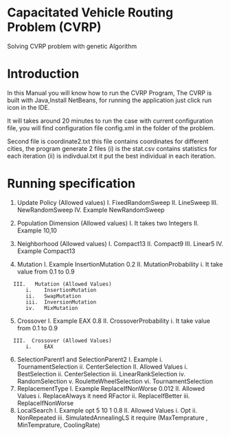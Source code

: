 # Capacitated Vehicle Routing Problem (CVRP)
Solving CVRP problem with genetic Algorithm 

# Introduction 
In this Manual you will know how to run the CVRP Program, The CVRP is built with Java,Install NetBeans, for running the application just click run icon in the IDE. 

It will takes around 20 minutes to run the case with current configuration file, you will find configuration file config.xml in the folder of the problem.

Second file is coordinate2.txt this file contains coordinates for different cities, the program generate 2 files (i) is the stat.csv contains statistics for each iteration (ii) is indivdual.txt it put the best individual in each iteration.



# Running specification 

  1.	Update Policy (Allowed values)
      I.	FixedRandomSweep
      II.	LineSweep
      III.	NewRandomSweep
      IV.	Example <Updatepolicy>NewRandomSweep</Updatepolicy>

  2.	Population Dimension (Allowed values)
      I.	It takes two Integers 
      II.	Example <Population>10,10</Population>
  3.	Neighborhood (Allowed values)
      I.	Compact13 
      II.	Compact9 
      III.	Linear5 
      IV.	Example  <Neighborhood>Compact13</Neighborhood>
      
  4.	Mutation 
      I.	Example
          <Mutation>
              <Type>InsertionMutation</Type>
              <MutationProbability>0.2</MutationProbability>
          </Mutation>
      II.	MutationProbability
          i.	It take value from 0.1 to 0.9 

      III.	 Mutation (Allowed Values) 
          i.	InsertionMutation 
          ii.	SwapMutation 
          iii.	InversionMutation 
          iv.	MixMutation


  5.	Crossover 
      I.	Example 
            <Crossover>
		              <Type>EAX</Type>
		              <CrossoverProbability>0.8</CrossoverProbability>
	          </Crossover>
      II.	CrossoverProbability
          i.	It take value from 0.1 to 0.9 

      III.	Crossover (Allowed Values)
          i.	EAX
  6.	SelectionParent1 and SelectionParent2
      I.	Example 
          i.	<SelectionParent1>TournamentSelection</SelectionParent1>
          ii.	<SelectionParent2>CenterSelection</SelectionParent2>
      II.	Allowed Values 
          i.	BestSelection
          ii.	CenterSelection
          iii.	LinearRankSelection
          iv.	RandomSelection
          v.	RouletteWheelSelection
          vi.	TournamentSelection
  7.	ReplacementType
      I.	Example 
            <Replacement>
                  <ReplacementType>ReplaceIfNonWorse</ReplacementType>
                  <RFactor>0.012</RFactor>
            </Replacement>
      II.	Allowed Values 
          i.	ReplaceAlways it need RFactor
          ii.	ReplaceIfBetter
          iii.	ReplaceIfNonWorse
  8.	LocalSearch
      I.	Example 
            <LocalSearch>
		            <Type>opt</Type>
		            <MaxSteps>5</MaxSteps>
		            <MaxTempreture>10</MaxTempreture>
		            <MinTempreture>1</MinTempreture>
		            <CoolingRate>0.8</CoolingRate>
            </LocalSearch>
      II.	Allowed Values 
            i.	Opt
            ii.	NonRepeated
            iii.	SimulatedAnnealingLS it require (MaxTemprature , MinTemprature, CoolingRate)
